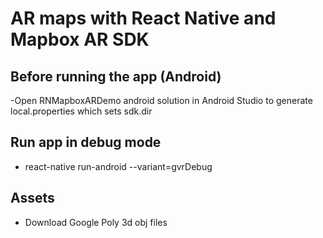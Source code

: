 # AR maps with React Native and Mapbox AR SDK

## Before running the app (Android)
-Open RNMapboxARDemo android solution in Android Studio to generate local.properties which sets sdk.dir

## Run app in debug mode
- react-native run-android --variant=gvrDebug

## Assets
- Download Google Poly 3d obj files
